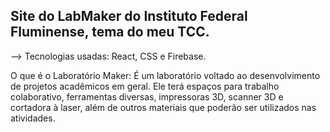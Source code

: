 ## Site do LabMaker do Instituto Federal Fluminense, tema do meu TCC.

--> Tecnologias usadas: React, CSS e Firebase.

O que é o Laboratório Maker:
É um laboratório voltado ao desenvolvimento de projetos acadêmicos em geral. Ele terá espaços para trabalho colaborativo, ferramentas diversas, impressoras 3D, scanner 3D e cortadora à laser, além de outros materiais que poderão ser utilizados nas atividades. 
